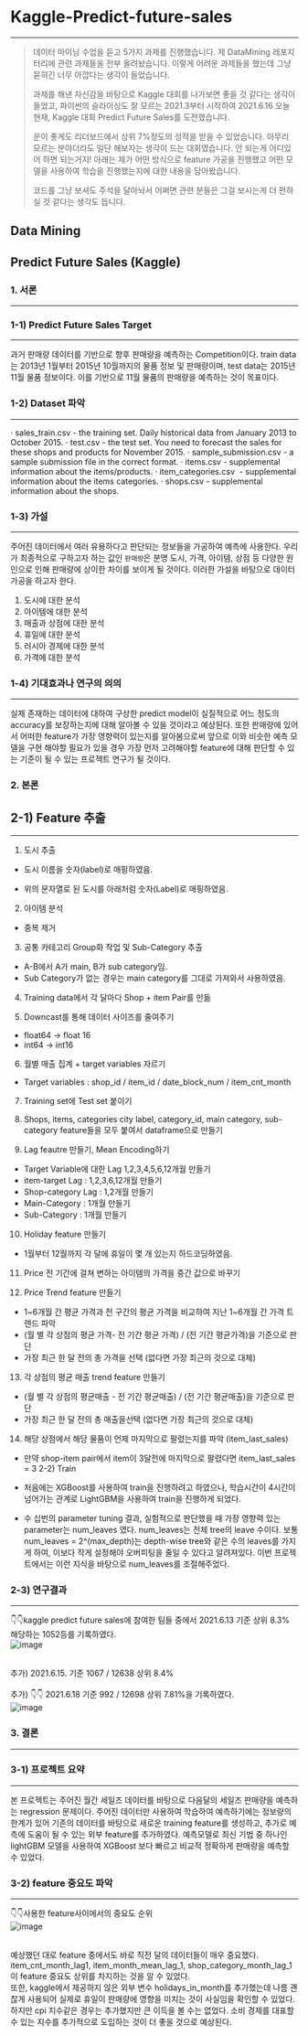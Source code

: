 # Kaggle-Predict-future-sales
___
> 데이터 마이닝 수업을 듣고 5가지 과제를 진행했습니다. 제 DataMining 레포지터리에 관련 과제들을 전부 올려놨습니다. 이렇게 어려운 과제들을 했는데 그냥 묻히긴 너무 아깝다는 생각이 들었습니다. 
> 
> 과제를 해낸 자신감을 바탕으로 Kaggle 대회를 나가보면 좋을 것 같다는 생각이 들었고, 파이썬의 슬라이싱도 잘 모르는 2021.3부터 시작하여 2021.6.16 오늘 현재, Kaggle 대회 Predict Future Sales를 도전했습니다. 
> 
> 운이 좋게도 리더보드에서 상위 7%정도의 성적을 받을 수 있었습니다. 아무리 모르는 분야더라도 일단 해보자는 생각이 드는 대회였습니다. 안 되는게 어디있어 하면 되는거지! 아래는 제가 어떤 방식으로 feature 가공을 진행했고 어떤 모델을 사용하여 학습을 진행했는지에 대한 내용을 담아봤습니다. 
> 
> 코드를 그냥 보셔도 주석을 달아놔서 어쩌면 관련 분들은 그걸 보시는게 더 편하실 것 같다는 생각도 듭니다.


## Data Mining
## Predict Future Sales (Kaggle)

### 1. 서론
___
### 1-1) Predict Future Sales Target 
___

과거 판매량 데이터를 기반으로 향후 판매량을 예측하는 Competition이다. train data는 2013년 1월부터 2015년 10월까지의 물품 정보 및 판매량이며, test data는 2015년 11월 물품 정보이다. 이를 기반으로 11월 물품의 판매량을 예측하는 것이 목표이다. 

### 1-2) Dataset 파악 
___

· sales_train.csv - the training set. Daily historical data from January 2013 to October 2015.
· test.csv - the test set. You need to forecast the sales for these shops and products for November 2015.
· sample_submission.csv - a sample submission file in the correct format.
· items.csv - supplemental information about the items/products.
· item_categories.csv  - supplemental information about the items categories.
· shops.csv - supplemental information about the shops.


### 1-3) 가설
___

주어진 데이터에서 여러 유용하다고 판단되는 정보들을 가공하여 예측에 사용한다. 우리가 최종적으로 구하고자 하는 값인 `판매량`은 분명 도시, 가격, 아이템, 상점 등 다양한 원인으로 인해 판매량에 상이한 차이를 보이게 될 것이다. 이러한 가설을 바탕으로 데이터 가공을 하고자 한다.

1. 도시에 대한 분석
2. 아이템에 대한 분석
3. 매출과 상점에 대한 분석
4. 휴일에 대한 분석
5. 러시아 경제에 대한 분석
6. 가격에 대한 분석 


### 1-4) 기대효과나 연구의 의의
___

실제 존재하는 데이터에 대하여 구상한 predict model이 실질적으로 어느 정도의 accuracy를 보장하는지에 대해 알아볼 수 있을 것이라고 예상된다. 또한 판매량에 있어서 어떠한 feature가 가장 영향력이 있는지를 알아봄으로써 앞으로 이와 비슷한 예측 모델을 구현 해야할 필요가 있을 경우 가장 먼저 고려해야할 feature에 대해 판단할 수 있는 기준이 될 수 있는 프로젝트 연구가 될 것이다. 


### 2. 본론

## 2-1) Feature 추출
___

1. 도시 추출
 - 도시 이름을 숫자(label)로 매핑하였음.

 - 위의 문자열로 된 도시를 아래처럼 숫자(Label)로 매핑하였음.

2. 아이템 분석
 - 중복 제거

3. 공통 카테고리 Group화 작업 및 Sub-Category 추출
 - A-B에서 A가 main, B가 sub category임.
 - Sub Category가 없는 경우는 main category를 그대로 가져와서 사용하였음.


4. Training data에서 각 달마다 Shop + item Pair를 만듦


5. Downcast를 통해 데이터 사이즈를 줄여주기
- float64 -> float 16
- int64 -> int16


6. 월별 매출 집계 + target variables 자르기
 - Target variables : shop_id / item_id / date_block_num / item_cnt_month


7. Training set에 Test set 붙이기

8. Shops, items, categories city label, category_id, main category, sub-category feature들을 모두 붙여서 dataframe으로 만들기

9. Lag feautre 만들기, Mean Encoding하기
- Target Variable에 대한 Lag 1,2,3,4,5,6,12개월 만들기
- item-target Lag : 1,2,3,6,12개월 만들기
- Shop-category Lag : 1,2개월 만들기
- Main-Category : 1개월 만들기
- Sub-Category : 1개월 만들기

10. Holiday feature 만들기
- 1월부터 12월까지 각 달에 휴일이 몇 개 있는지 하드코딩하였음.

11. Price 전 기간에 걸쳐 변하는 아이템의 가격을 중간 값으로 바꾸기


12. Price Trend feature 만들기
- 1~6개월 간 평균 가격과 전 구간의 평균 가격을 비교하여 지난 1~6개월 간 가격 트렌드 파악
- (월 별 각 상점의 평균 가격- 전 기간 평균 가격) / (전 기간 평균가격)을 기준으로 판단
- 가장 최근 한 달 전의 총 가격을 선택 (없다면 가장 최근의 것으로 대체)


13. 각 상점의 평균 매출 trend feature 만들기
- (월 별 각 상점의 평균매출 - 전 기간 평균매출) / (전 기간 평균매출)을 기준으로 판단
- 가장 최근 한 달 전의 총 매출을선택 (없다면 가장 최근의 것으로 대체)

14. 해당 상점에서 해당 물품이 언제 마지막으로 팔렸는지를 파악 (item_last_sales)
- 만약 shop-item pair에서 item이 3달전에 마지막으로 팔렸다면 item_last_sales = 3
2-2) Train

- 처음에는 XGBoost를 사용하여 train을 진행하려고 하였으나, 학습시간이 4시간이 넘어가는 관계로 LightGBM을 사용하여 train을 진행하게 되었다.
- 수 십번의 parameter tuning 결과, 실험적으로 판단했을 때 가장 영향력 있는 parameter는 num_leaves 였다. num_leaves는 전체 tree의 leave 수이다. 보통 num_leaves = 2^(max_depth)는 depth-wise tree와 같은 수의 leaves를 가지게 하여, 이보다 작게 설정해야 오버피팅을 줄일 수 있다고 알려져있다. 이번 프로젝트에서는 이런 지식을 바탕으로 num_leaves를 조절해주었다.
### 2-3) 연구결과
___
👇👇kaggle predict future sales에 참여한 팀들 중에서 2021.6.13 기준 상위 8.3% 해당하는 1052등를 기록하였다. <br>
![image](https://user-images.githubusercontent.com/32920566/122233361-f5708200-cef6-11eb-9397-c7b0eef1debe.png)
<br><br>

추가) 2021.6.15. 기준 1067 / 12638 상위 8.4% <br><br>
추가) 👇👇 2021.6.18 기준 992 / 12698 상위 7.81%을 기록하였다.<br>
![image](https://user-images.githubusercontent.com/32920566/122662505-74530c80-d1ce-11eb-90e0-ce692d5e2ca3.png)<br>

### 3. 결론
___

### 3-1) 프로젝트 요약 
___
본 프로젝트는 주어진 월간 세일즈 데이터를 바탕으로 다음달의 세일즈 판매량을 예측하는 regression 문제이다. 주어진 데이터만 사용하여 학습하여 예측하기에는 정보량의 한계가 있어 기존의 데이터를 바탕으로 새로운 training feature를 생성하고, 추가로 예측에 도움이 될 수 있는 외부 feature를 추가하였다. 예측모델로 최신 기법 중 하나인 lightGBM 모델을 사용하여 XGBoost 보다 빠르고 비교적 정확하게 판매량을 예측할 수 있었다. 

### 3-2) feature 중요도 파악
___
 👇👇사용한 feature사이에서의 중요도 순위<br>
![image](https://user-images.githubusercontent.com/32920566/122662502-6e5d2b80-d1ce-11eb-8505-8b8618234f5e.png)
<br><br>

예상했던 대로 feature 중에서도 바로 직전 달의 데이터들이 매우 중요했다. item_cnt_month_lag1,  item_month_mean_lag_1, shop_category_month_lag_1이 feature 중요도 상위를 차지하는 것을 알 수 있었다.<br>
또한, kaggle에서 제공하지 않은 외부 변수 holidays_in_month를 추가했는데 나름 괜찮게 사용되어 실제로 휴일이 판매량에 영향을 미치는 것이 사실임을 확인할 수 있었다. 하지만 cpi 지수같은 경우는 추가했지만 큰 이득을 볼 수는 없었다. 소비 경제를 대표할 수 있는 지수를 추가적으로 도입하는 것이 더 좋을 것으로 예상된다.<br><br>
